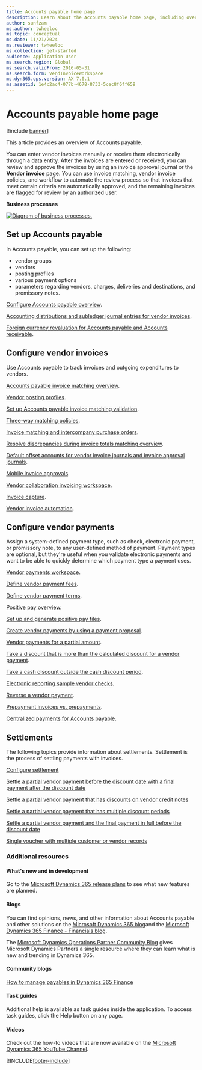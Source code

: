 ```yaml
---
title: Accounts payable home page
description: Learn about the Accounts payable home page, including overviews on setting up Accounts payable and configuring vendor invoices and accounts.
author: sunfzam
ms.author: twheeloc
ms.topic: conceptual
ms.date: 11/21/2024
ms.reviewer: twheeloc
ms.collection: get-started
audience: Application User
ms.search.region: Global
ms.search.validFrom: 2016-05-31
ms.search.form: VendInvoiceWorkspace 
ms.dyn365.ops.version: AX 7.0.1
ms.assetid: 1e4c2ac4-077b-4678-8733-5cec8f6ff659
---
```


# Accounts payable home page

[!include [banner](../includes/banner.md)]

This article provides an overview of Accounts payable. 

You can enter vendor invoices manually or receive them electronically through a data entity. After the invoices are entered or received, you can review and approve the invoices by using an invoice approval journal or the **Vendor invoice** page. You can use invoice matching, vendor invoice policies, and workflow to automate the review process so that invoices that meet certain criteria are automatically approved, and the remaining invoices are flagged for review by an authorized user.

**Business processes**

[![Diagram of business processes.](./media/AP-process.PNG)](./media/AP-process.PNG)

## Set up Accounts payable

In Accounts payable, you can set up the following:
 - vendor groups
 - vendors
 - posting profiles
 - various payment options
 - parameters regarding vendors, charges, deliveries and destinations, and promissory notes. 

[Configure Accounts payable overview](accounts-payable-overview.md).

[Accounting distributions and subledger journal entries for vendor invoices](accounting-distributions-subledger-journal-entries-vendor-invoices.md). 

[Foreign currency revaluation for Accounts payable and Accounts receivable](../cash-bank-management/foreign-currency-revaluation-accounts-payable-accounts-receivable.md).

## Configure vendor invoices

Use Accounts payable to track invoices and outgoing expenditures to vendors.

[Accounts payable invoice matching overview](accounts-payable-invoice-matching.md).

[Vendor posting profiles](vendor-posting-profiles.md).

[Set up Accounts payable invoice matching validation](tasks/set-up-accounts-payable-invoice-matching-validation.md).

[Three-way matching policies](three-way-matching-policies.md).

[Invoice matching and intercompany purchase orders](invoice-matching-intercompany-purchase-orders.md).

[Resolve discrepancies during invoice totals matching overview](resolve-invoice-totals-invoice-matching-discrepancies.md).

[Default offset accounts for vendor invoice journals and invoice approval journals](default-offset-accounts-vendor-invoice-journals.md).

[Mobile invoice approvals](mobile-invoice-approvals.md).

[Vendor collaboration invoicing workspace](vendor-portal-invoicing-workspace.md).

[Invoice capture](invoice-capture-overview.md).

[Vendor invoice automation](vendor-invoice-automation.md).

## Configure vendor payments 

Assign a system-defined payment type, such as check, electronic payment, or promissory note, to any user-defined method of payment. 
Payment types are optional, but they're useful when you validate electronic payments and want to be able to quickly determine which payment type a payment uses. 

[Vendor payments workspace](vendor-payments-workspace.md).

[Define vendor payment fees](tasks/define-vendor-payment-fees.md).

[Define vendor payment terms](tasks/define-vendor-payment-terms.md).

[Positive pay overview](positive-pay-overview.md).

[Set up and generate positive pay files](set-up-generate-positive-pay-files.md).

[Create vendor payments by using a payment proposal](create-vendor-payments-payment-proposal.md).

[Vendor payments for a partial amount](vendor-payments-partial-amount.md).

[Take a discount that is more than the calculated discount for a vendor payment](take-discount-more-calculated-discount-vendor-payment.md).

[Take a cash discount outside the cash discount period](take-cash-discount-outside-cash-discount-timeframe.md).

[Electronic reporting sample vendor checks](electronic-reporting-sample-vendor-checks.md).

[Reverse a vendor payment](reverse-vendor-payment.md).

[Prepayment invoices vs. prepayments](prepayments-invoices-vs-prepayments.md).

[Centralized payments for Accounts payable](centralized-payments-accounts-payable.md).

## Settlements

The following topics provide information about settlements. Settlement is the process of settling payments with invoices. 

[Configure settlement](../cash-bank-management/configure-settlement.md)

[Settle a partial vendor payment before the discount date with a final payment after the discount date](settle-partial-vendor-payment-before-discount-or-final-payment-after.md)

[Settle a partial vendor payment that has discounts on vendor credit notes](settle-partial-vendor-payment-discounts-vendor-credit-notes.md)

[Settle a partial vendor payment that has multiple discount periods](settle-partial-vendor-payment-multiple-discount-periods.md)

[Settle a partial vendor payment and the final payment in full before the discount date](settle-partial-vendor-payment-or-final-payment-before-discount.md)

[Single voucher with multiple customer or vendor records](single-voucher-multiple-customer-vendor-records.md)



### Additional resources

#### What's new and in development

Go to the [Microsoft Dynamics 365 release plans](/dynamics365/release-plans/) to see what new features are planned. 

#### Blogs

You can find opinions, news, and other information about Accounts payable and other solutions on the [Microsoft Dynamics 365 blog](https://community.dynamics.com/b/msftdynamicsblog?c=Enterprise)and the [Microsoft Dynamics 365 Finance - Financials blog](https://community.dynamics.com/365/financeandoperations/b/financials).

The [Microsoft Dynamics Operations Partner Community Blog](https://community.dynamics.com/partner/b/operationspartnercommunityblog) gives Microsoft Dynamics Partners a single resource where they can learn what is new and trending in Dynamics 365.

#### Community blogs

[How to manage payables in Dynamics 365 Finance](https://financefunction.tech/2019/02/15/how-to-manage-payables-in-dynamics-365-for-finance-and-operations)

#### Task guides
Additional help is available as task guides inside the application. To access task guides, click the Help button on any page.

#### Videos

Check out the how-to videos that are now available on the [Microsoft Dynamics 365 YouTube Channel](https://www.youtube.com/channel/UCJGCg4rB3QSs8y_1FquelBQ).






[!INCLUDE[footer-include](../../includes/footer-banner.md)]
